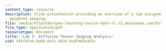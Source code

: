 ```yaml
---
content_type: resource
description: Slide presentation providing an overview of a lab assignment on diffusion
  weighted imaging.
file: /media/https%3A/open-learning-course-data-rc.s3.amazonaws.com/hst-583-functional-magnetic-resonance-imaging-data-acquisition-and-analysis-fall-2008/41bfbfa6ba6b8afc3b24bc8f465e3e5c_lab5_slides.pdf
file_type: application/pdf
resourcetype: Document
title: 'Lab 5: Diffusion Tensor Imaging Analysis'
uid: 41bfbfa6-ba6b-8afc-3b24-bc8f465e3e5c
---
```

